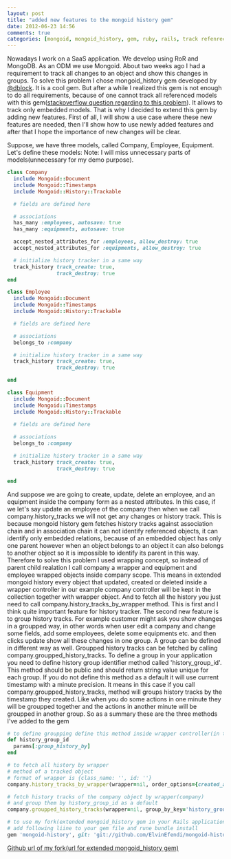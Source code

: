 ```yaml
---
layout: post
title: "added new features to the mongoid history gem"
date: 2012-06-23 14:56
comments: true
categories: [mongoid, mongoid_history, gem, ruby, rails, track refenreced models, group history tracks]
---
```

Nowadays I work on a SaaS application. We develop using RoR and MongoDB. As an ODM we use Mongoid.
About two weeks ago I had a requirement to track all changes to an object and show this changes in groups. To solve this problem
I chose mongoid_history gem developed by [@dblock](http://twitter.com/#!/dblockdotorg). It is a cool gem. 
But after a while I realized this gem is not enough to do all requirements, 
because of one cannot track all referenced models with this gem([stackoverflow question regarding to this problem](http://stackoverflow.com/questions/10960124/tracking-history-of-a-model-and-all-the-associated-models-to-it-in-rails)). 
It allows to track only embedded models. That is why I decided
to extend this gem by adding new features. First of all, I will show a use case where these new features are needed, 
then I'll show how to use newly added features and after that I hope the importance of new changes will be clear.

Suppose, we have three models, called Company, Employee, Equipment. Let's define these models:
Note: I will miss unnecessary parts of models(unnecessary for my demo purpose).

```ruby Company model
class Company
  include Mongoid::Document
  include Mongoid::Timestamps
  include Mongoid::History::Trackable

  # fields are defined here

  # associations
  has_many :employees, autosave: true
  has_many :equipments, autosave: true

  accept_nested_attributes_for :employees, allow_destroy: true
  accept_nested_attributes_for :equipments, allow_destroy: true

  # initialize history tracker in a same way
  track_history track_create: true,
                track_destroy: true
end
```
<!-- more -->
```ruby Employee model
class Employee
  include Mongoid::Document
  include Mongoid::Timestamps
  include Mongoid::History::Trackable

  # fields are defined here

  # associations
  belongs_to :company

  # initialize history tracker in a same way
  track_history track_create: true,
                track_destroy: true

end
```

```ruby Equipment model
class Equipment
  include Mongoid::Document
  include Mongoid::Timestamps
  include Mongoid::History::Trackable

  # fields are defined here
  
  # associations
  belongs_to :company

  # initialize history tracker in a same way
  track_history track_create: true,
                track_destroy: true

end
```
And suppose we are going to create, update, delete an employee, and an equipment inside the company form as a nested attributes.
In this case, if we let's say update an employee of the company then when we call company.history_tracks 
we will not get any changes or history track. This is because mongoid history gem fetches history tracks against association chain and 
in association chain it can not identify referenced objects, it can identify only embedded relations, because of an embedded object
has only one parent however when an object belongs to an object it can also belongs to another object so it is impossible to identify
its parent in this way. Therefore to solve this problem I used wrapping concept, so instead of parent child realation 
I call company a wrapper and equipment and employee wrapped objects inside company scope. This means in extended mongoid history
every object that updated, created or deleted inside a wrapper controller in our example company controller will be kept in
the collection together with wrapper object. And to fetch all the history you just need to call company.history_tracks_by_wrapper method.
This is first and I think quite important feature for history tracker. The second new feature is to group history tracks.
For example customer might ask you show changes in a groupped way, in other words when user edit a company and change some fields, add
some employees, delete some equipments etc. and then clicks update show all these changes in one group. 
A group can be defined in different way as well. Groupped history tracks can be fetched by calling company.groupped_history_tracks.
To define a group in your application you need to define history group identifier method called 'history_group_id'. This method
should be public and should return string value unique for each group. If you do not define this method as a default it will use
current timestamp with a minute precision. It means in this case if you call company.groupped_history_tracks, method will groups
history tracks by the timestamp they created. Like when you do some actions in one minute they will be groupped together and the actions in
another minute will be groupped in another group.
So as a summary these are the three methods I've added to the gem
```ruby
# to define groupping define this method inside wrapper controller(in the example Companies controller)
def history_group_id
  params[:group_history_by]
end

# to fetch all history by wrapper
# method of a tracked object
# format of wrapper is {class_name: '', id: ''}
company.history_tracks_by_wrapper(wrapper=nil, order_options={created_at: 'DESC'})

# fetch history tracks of the company object by wrapper(company)
# and group them by history_group_id as a default
company.groupped_history_tracks(wrapper=nil, group_by_key='history_group_id')

# to use my fork(extended mongoid_history gem in your Rails application) 
# add following liine to your gem file and rune bundle install
gem 'mongoid-history', git: 'git://github.com/ElvinEfendi/mongoid-history.git'

```

[Github url of my fork(url for extended mongoid_history gem)](https://github.com/ElvinEfendi/mongoid-history)
